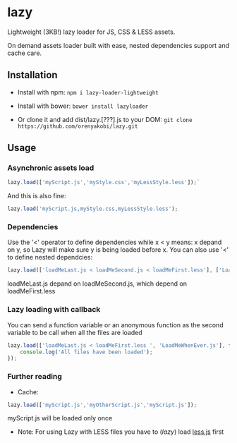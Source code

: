 lazy
====

Lightweight (3KB!) lazy loader for JS, CSS &amp; LESS assets.

On demand assets loader built with ease, nested dependencies support and cache care.

Installation
----

* Install with npm: `npm i lazy-loader-lightweight`

* Install with bower: `bower install lazyloader`

* Or clone it and add dist/lazy.[???].js to your DOM: `git clone https://github.com/orenyakobi/lazy.git`

Usage
----
### Asynchronic assets load
```javascript
lazy.load(['myScript.js','myStyle.css','myLessStyle.less']);`
```

And this is also fine:

```javascript
lazy.load('myScript.js,myStyle.css,myLessStyle.less');
```

### Dependencies
Use the '<' operator to define dependencies while x < y means: x depand on y, so Lazy will make sure y is being loaded before x. You can also use '<' to define nested dependcies:

```javascript
lazy.load(['loadMeLast.js < loadMeSecond.js < loadMeFirst.less'], ['LoadMeWhenEver.js', 'LoadMeWhenEverAsWell.js']);
```

loadMeLast.js depand on loadMeSecond.js, which depend on loadMeFirst.less

### Lazy loading with callback
You can send a function variable or an anonymous function as the second variable to be call when all the files are loaded

```javascript
lazy.load(['loadMeLast.js < loadMeFirst.less ', 'LoadMeWhenEver.js'], function(){
    console.log('All files have been loaded');
});
```

### Further reading
* Cache:
```javascript
lazy.load(['myScript.js','myOtherScript.js','myScript.js']);
```
myScript.js will be loaded only once

* Note: For using Lazy with LESS files you have to (*lazy*) load [less.js](https://github.com/less/less.js) first



